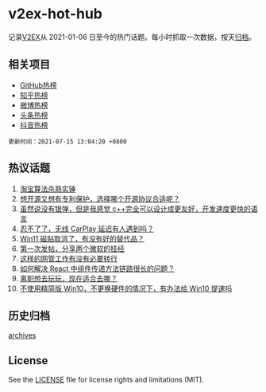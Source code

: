 # v2ex-hot-hub

 记录[V2EX](https://www.v2ex.com/)从 2021-01-06 日至今的热门话题。每小时抓取一次数据，按天[归档](archives)。
 
 ## 相关项目

- [GitHub热榜](https://github.com/lonnyzhang423/github-hot-hub)
- [知乎热榜](https://github.com/lonnyzhang423/zhihu-hot-hub)
- [微博热榜](https://github.com/lonnyzhang423/weibo-hot-hub)
- [头条热榜](https://github.com/lonnyzhang423/toutiao-hot-hub)
- [抖音热榜](https://github.com/lonnyzhang423/douyin-hot-hub)


 `更新时间：2021-07-15 13:04:20 +0800`

## 热议话题

1. [淘宝算法杀熟实锤](https://www.v2ex.com/t/789616)
1. [想开源又想有专利保护，选择哪个开源协议合适呢？](https://www.v2ex.com/t/789495)
1. [虽然说没有银弹，但是我感觉 c++完全可以设计成更友好，开发速度更快的语言](https://www.v2ex.com/t/789560)
1. [忍不了了，无线 CarPlay 延迟有人遇到吗？](https://www.v2ex.com/t/789540)
1. [Win11 磁贴取消了，有没有好的替代品？](https://www.v2ex.com/t/789513)
1. [第一次发帖，分享两个微软的挂经](https://www.v2ex.com/t/789563)
1. [这样的网管工作有没有必要转行](https://www.v2ex.com/t/789571)
1. [如何解决 React 中组件传递方法链路很长的问题？](https://www.v2ex.com/t/789488)
1. [离职想去玩玩，现在适合去哪？](https://www.v2ex.com/t/789514)
1. [不使用精简版 Win10，不更换硬件的情况下，有办法给 Win10 提速吗](https://www.v2ex.com/t/789463)

## 历史归档

[archives](archives)

## License

See the [LICENSE](LICENSE) file for license rights and limitations (MIT).
